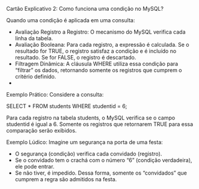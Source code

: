 Cartão Explicativo 2: Como funciona uma condição no MySQL?

Quando uma condição é aplicada em uma consulta:
- Avaliação Registro a Registro: O mecanismo do MySQL verifica cada linha da tabela.
- Avaliação Booleana: Para cada registro, a expressão é calculada. Se o resultado for TRUE, o registro satisfaz a condição e é incluído no resultado. Se for FALSE, o registro é descartado.
- Filtragem Dinâmica: A cláusula WHERE utiliza essa condição para “filtrar” os dados, retornando somente os registros que cumprem o critério definido.
- 
Exemplo Prático:
Considere a consulta:

SELECT * FROM students WHERE studentid = 6;

Para cada registro na tabela students, o MySQL verifica se o campo studentid é igual a 6. Somente os registros que retornarem TRUE para essa comparação serão exibidos.

Exemplo Lúdico:
Imagine um segurança na porta de uma festa:
- O segurança (condição) verifica cada convidado (registro).
- Se o convidado tem o crachá com o número “6” (condição verdadeira), ele pode entrar.
- Se não tiver, é impedido.
Dessa forma, somente os “convidados” que cumprem a regra são admitidos na festa.
